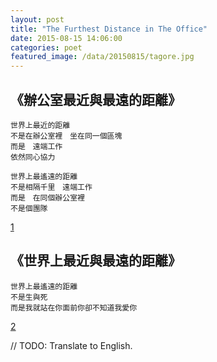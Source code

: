 ```yaml
---
layout: post
title: "The Furthest Distance in The Office"
date: 2015-08-15 14:06:00
categories: poet
featured_image: /data/20150815/tagore.jpg
---
```


## 《辦公室最近與最遠的距離》
```
世界上最近的距離
不是在辦公室裡　坐在同一個區塊
而是　遠端工作
依然同心協力

世界上最遙遠的距離
不是相隔千里　遠端工作
而是　在同個辦公室裡
不是個團隊
```
[1]

## 《世界上最近與最遠的距離》
```
世界上最遙遠的距離
不是生與死
而是我就站在你面前你卻不知道我愛你
```
[2]

// TODO: Translate to English.

[1]: https://www.facebook.com/itoyxd/posts/10153079499306659
[2]: https://jagwingchan.wordpress.com/2011/07/22/%E4%B8%96%E7%95%8C%E4%B8%8A%E6%9C%80%E9%81%99%E9%81%A0%E7%9A%84%E8%B7%9D%E9%9B%A2%E9%8C%AF%E8%AD%AF%E6%9D%BF%E7%B6%B2%E4%B8%8A%E6%B5%81%E5%82%B3%E7%9A%84%E5%85%B8%E6%95%85/
